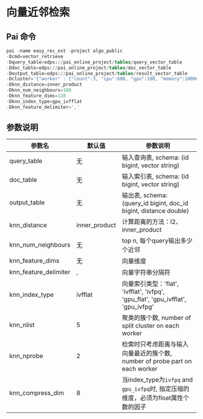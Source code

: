 # 向量近邻检索

## Pai 命令

```sql
pai -name easy_rec_ext -project algo_public
-Dcmd=vector_retrieve
-Dquery_table=odps://pai_online_project/tables/query_vector_table
-Ddoc_table=odps://pai_online_project/tables/doc_vector_table
-Doutput_table=odps://pai_online_project/tables/result_vector_table
-Dcluster='{"worker" : {"count":3, "cpu":600, "gpu":100, "memory":10000}}'
-Dknn_distance=inner_product
-Dknn_num_neighbours=100
-Dknn_feature_dims=128
-Dknn_index_type=gpu_ivfflat
-Dknn_feature_delimiter=','
```

## 参数说明

| 参数名                   | 默认值           | 参数说明                                                                      |
| --------------------- | ------------- | ------------------------------------------------------------------------- |
| query_table           | 无             | 输入查询表, schema: (id bigint, vector string)                                 |
| doc_table             | 无             | 输入索引表, schema: (id bigint, vector string)                                 |
| output_table          | 无             | 输出表, schema: (query_id bigint, doc_id bigint, distance double)            |
| knn_distance          | inner_product | 计算距离的方法：l2、inner_product                                                  |
| knn_num_neighbours    | 无             | top n, 每个query输出多少个近邻                                                     |
| knn_feature_dims      | 无             | 向量维度                                                                      |
| knn_feature_delimiter | ,             | 向量字符串分隔符                                                                  |
| knn_index_type        | ivfflat       | 向量索引类型：'flat', 'ivfflat', 'ivfpq', 'gpu_flat', 'gpu_ivfflat', 'gpu_ivfpg' |
| knn_nlist             | 5             | 聚类的簇个数, number of split cluster on each worker                            |
| knn_nprobe            | 2             | 检索时只考虑距离与输入向量最近的簇个数, number of probe part on each worker                  |
| knn_compress_dim      | 8             | 当index_type为`ivfpq` and `gpu_ivfpq`时, 指定压缩的维度，必须为float属性个数的因子             |
